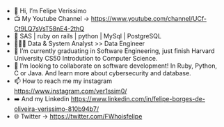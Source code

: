- 👋 Hi, I’m Felipe Verissimo
- 📺 My Youtube Channel -> https://www.youtube.com/channel/UCf-Ct9LQ7sVsT58nE4-2thQ
- 👀  SAS | ruby on rails | python | MySql | PostgreSQL
- 📅🧑‍🔬 Data & System Analyst >> Data Engineer
- 🌱 I’m currently graduating in Software Engineering, just finish Harvard University CS50 Introdution to Computer Science.
- 💞️ I’m looking to collaborate on software development! In Ruby, Python, C or Java. And learn more about cybersecurity and database.
- 📫 How to reach me my instagram https://www.instagram.com/ver1ssim0/
- ➡️ And my Linkedin https://www.linkedin.com/in/felipe-borges-de-oliveira-verissimo-810b94b7/
- 🌐 Twitter -> https://twitter.com/FWhoisfelipe

<!---
Felbrou/Felbrou is a ✨ special ✨ repository because its `README.md` (this file) appears on your GitHub profile.
You can click the Preview link to take a look at your changes.
--->
